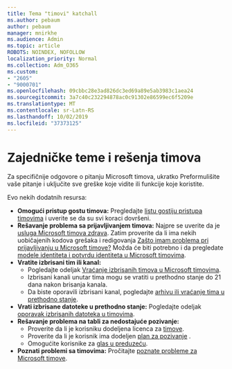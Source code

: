 ```yaml
---
title: Tema "timovi" katchall
ms.author: pebaum
author: pebaum
manager: mnirkhe
ms.audience: Admin
ms.topic: article
ROBOTS: NOINDEX, NOFOLLOW
localization_priority: Normal
ms.collection: Adm_O365
ms.custom:
- "2605"
- "9000701"
ms.openlocfilehash: 09cbbc28e3ad826dc3ed69a89e5ab3983c1aea24
ms.sourcegitcommit: 3a7c40c232294878ac0c91302e86599ec6f5209e
ms.translationtype: MT
ms.contentlocale: sr-Latn-RS
ms.lasthandoff: 10/02/2019
ms.locfileid: "37373125"
---
```

# <a name="teams-common-issues-and-resolutions"></a>Zajedničke teme i rešenja timova

Za specifičnije odgovore o pitanju Microsoft timova, ukratko Preformulišite vaše pitanje i uključite sve greške koje vidite ili funkcije koje koristite.

Evo nekih dodatnih resursa:

- **Omogući pristup gostu timova:** Pregledajte [listu gostiju pristupa timovima](https://docs.microsoft.com/microsoftteams/guest-access-checklist) i uverite se da su svi koraci dovršeni.
- **Rešavanje problema sa prijavljivanjem timova:** Najpre se uverite da je [usluga Microsoft timova zdrava](https://admin.microsoft.com/Adminportal/Home?source=applauncher#/servicehealth). Zatim proverite da li ima nekih uobičajenih kodova grešaka i redigovanja [Zašto imam problema pri prijavljivanju u Microsoft timove?](https://support.office.com/article/a02f683b-61a3-4008-9447-ee60c5593b0f)  Možda će biti potrebno i da pregledate [modele identiteta i potvrdu identiteta u Microsoft timovima](https://docs.microsoft.com/MicrosoftTeams/identify-models-authentication).
- **Vratite izbrisani tim ili kanal:** 
    - Pogledajte odeljak [Vraćanje izbrisanih timova u Microsoft timovima](https://blogs.technet.microsoft.com/skypehybridguy/2017/07/23/restoring-a-deleted-team-in-microsoft-teams/).
    - Izbrisani kanali unutar tima mogu se vratiti u prethodno stanje do 21 dana nakon brisanja kanala. 
    - Da biste oporavili izbrisani kanal, pogledajte [arhivu ili vraćanje tima u prethodno stanje](https://support.office.com/article/archive-or-restore-a-team-dc161cfd-b328-440f-974b-5da5bd98b5a7).
- **Vrati izbrisane datoteke u prethodno stanje:** Pogledajte odeljak [oporavak izbrisanih datoteka u timovima](https://support.office.com/article/recover-deleted-files-in-teams-a591d771-89a6-49e2-ab7e-271936fe3c4e).
- **Rešavanje problema na tabli za nedostajuće pozivanje:**  
    - Proverite da li je korisniku dodeljena licenca za [timove](https://docs.microsoft.com/MicrosoftTeams/assign-teams-licenses).
    - Proverite da li je korisnik ima dodeljen [plan za pozivanje](https://docs.microsoft.com/MicrosoftTeams/calling-plan-landing-page) .
    - Omogućite korisnike za [glas u preduzeću](https://docs.microsoft.com/en-us/skypeforbusiness/skype-for-business-hybrid-solutions/plan-your-phone-system-cloud-pbx-solution/enable-users-for-enterprise-voice-online-and-phone-system-voicemail#to-enable-your-users-for-phone-system-in-office-365-voice-and-voicemail).
- **Poznati problemi sa timovima:** Pročitajte [poznate probleme za Microsoft timove](https://docs.microsoft.com/microsoftteams/known-issues).